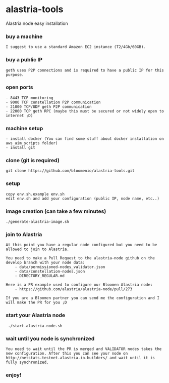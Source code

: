 # alastria-tools
Alastria node easy installation

### buy a machine
    I suggest to use a standard Amazon EC2 instance (T2/4Gb/60GB). 
### buy a public IP
    geth uses P2P connections and is required to have a public IP for this purpose.
### open ports
    - 8443 TCP monitoring
    - 9000 TCP constellation P2P communication
    - 21000 TCP/UDP geth P2P communication
    - 22000 TCP geth RPC (maybe this must be secured or not widely open to internet ;D)
### machine setup
    - install docker (You can find some stuff about docker installation on aws_aim_scripts folder)
    - install git
### clone (git is required)
    git clone https://github.com/bloomenio/alastria-tools.git
### setup
    copy env.sh.example env.sh
    edit env.sh and add your configuration (public IP, node name, etc..)
### image creation (can take a few minutes)
    ./generate-alastria-image.sh
### join to Alastria
    At this point you have a regular node configured but you need to be allowed to join to Alastria.

    You need to make a Pull Request to the alastria-node github on the develop branch with your node data:
        - data/permissioned-nodes_validator.json
        - data/constellation-nodes.json
        - DIRECTORY_REGULAR.md 
    
    Here is a PR example used to configure our Bloomen Alastria node:
        - https://github.com/alastria/alastria-node/pull/273
  
    If you are a Bloomen partner you can send me the configuration and I will make the PR for you ;D

### start your Alastria node     
     ./start-alastria-node.sh       
### wait until you node is synchronized
    You need to wait until the PR is merged and VALIDATOR nodes takes the new configuration. After this you can see your node on http://netstats.testnet.alastria.io.builders/ and wait until it is fully synchronized.

### enjoy!


